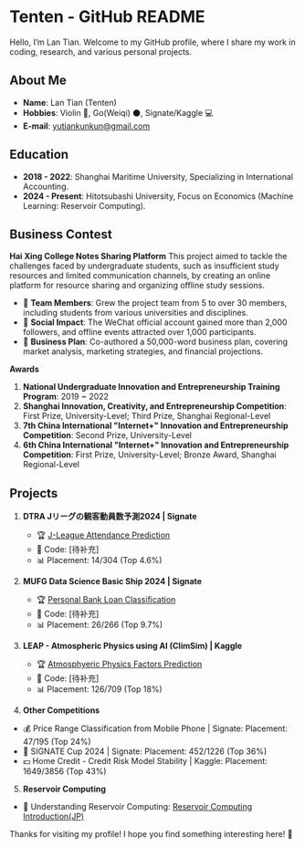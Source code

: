 # Tenten - GitHub README

Hello, I’m Lan Tian. Welcome to my GitHub profile, where I share my work in coding, research, and various personal projects.

## About Me

- **Name**: Lan Tian (Tenten)
- **Hobbies**: Violin 🎻, Go(Weiqi) ⚫, Signate/Kaggle 💻
- **E-mail**: yutiankunkun@gmail.com
  
## Education 

- **2018 - 2022**: Shanghai Maritime University, Specializing in International Accounting.
- **2024 - Present**: Hitotsubashi University, Focus on Economics (Machine Learning: Reservoir Computing).

## Business Contest

**Hai Xing College Notes Sharing Platform**
This project aimed to tackle the challenges faced by undergraduate students, such as insufficient study resources and limited communication channels, by creating an online platform for resource sharing and organizing offline study sessions.
- 🙎 **Team Members**: Grew the project team from 5 to over 30 members, including students from various universities and disciplines.
- 📱 **Social Impact**: The WeChat official account gained more than 2,000 followers, and offline events attracted over 1,000 participants.
- 📖 **Business Plan**: Co-authored a 50,000-word business plan, covering market analysis, marketing strategies, and financial projections.

**Awards**
1. **National Undergraduate Innovation and Entrepreneurship Training Program**: 2019 ~ 2022
2. **Shanghai Innovation, Creativity, and Entrepreneurship Competition**: First Prize, University-Level; Third Prize, Shanghai Regional-Level
3. **7th China International "Internet+" Innovation and Entrepreneurship Competition**: Second Prize, University-Level
4. **6th China International "Internet+" Innovation and Entrepreneurship Competition**: First Prize, University-Level; Bronze Award, Shanghai Regional-Level

## Projects

1. **DTRA Jリーグの観客動員数予測2024 | Signate**
   - 🏆 [J-League Attendance Prediction](https://signate.jp/competitions/1379)
   - 📄 Code: [待补充]
   - 📊 Placement: 14/304 (Top 4.6%)

2. **MUFG Data Science Basic Ship 2024 | Signate**
   - 🏆 [Personal Bank Loan Classification](https://www.saiyo.bk.mufg.jp/datascience/)
   - 📄 Code: [待补充]
   - 📊 Placement: 26/266 (Top 9.7%)

3. **LEAP - Atmospheric Physics using AI (ClimSim) | Kaggle**
   - 🏆 [Atmosphyeric Physics Factors Prediction](https://www.kaggle.com/c/climsim)
   - 📄 Code: [待补充]
   - 📊 Placement: 126/709 (Top 18%)

4. **Other Competitions**

- 💰 Price Range Classification from Mobile Phone | Signate: Placement: 47/195 (Top 24%)
- 🍺 SIGNATE Cup 2024 | Signate: Placement: 452/1226 (Top 36%)
- 💵 Home Credit - Credit Risk Model Stability | Kaggle: Placement: 1649/3856 (Top 43%)

5. **Reservoir Computing**
- 💬 Understanding Reservoir Computing: [Reservoir Computing Introduction(JP)]() 

Thanks for visiting my profile! I hope you find something interesting here! 🙌
